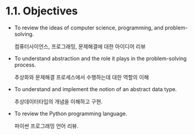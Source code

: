 1.1. Objectives
=============

* To review the ideas of computer science, programming, and problem-solving.

  컴퓨터사이언스, 프로그래밍, 문제해결에 대한 아이디어 리뷰

* To understand abstraction and the role it plays in the problem-solving process.

  추상화와 문제해결 프로세스에서 수행하는데 대한 역할의 이해
    
* To understand and implement the notion of an abstract data type.

  추상데이터타입의 개념을 이해하고 구현.
  
* To review the Python programming language.  

  파이썬 프로그래밍 언어 리뷰.